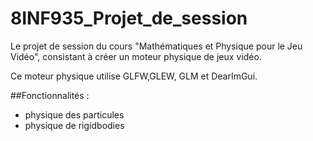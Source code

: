 # 8INF935_Projet_de_session

Le projet de session du cours "Mathématiques et Physique pour le Jeu Vidéo", consistant à créer un moteur physique de jeux vidéo.

Ce moteur physique utilise GLFW,GLEW, GLM et DearImGui.

##Fonctionnalités :
- physique des particules
- physique de rigidbodies
